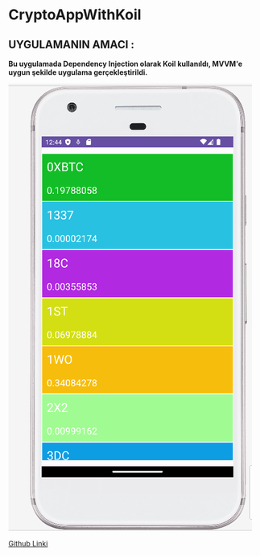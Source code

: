 # CryptoAppWithKoil

## UYGULAMANIN AMACI :
**Bu uygulamada Dependency Injection olarak Koil kullanıldı, MVVM'e uygun şekilde uygulama gerçekleştirildi.**

![main screen](https://github.com/ferhatseker180/CryptoAppWithKoil/blob/master/app/src/main/res/drawable/mainscreen.PNG)





[Github Linki](https://github.com/ferhatseker180/CryptoAppWithKoil)


